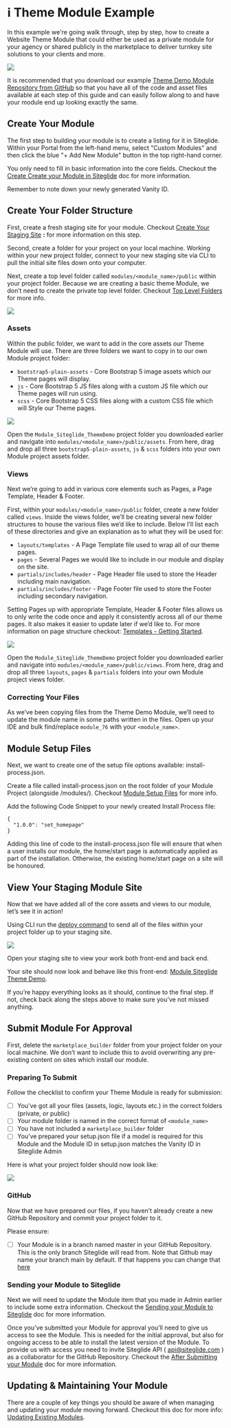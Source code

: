 # ℹ️ Theme Module Example

In this example we're going walk through, step by step, how to create a Website Theme Module that could either be used as a private module for your agency or shared publicly in the marketplace to deliver turnkey site solutions to your clients and more.

![](../../assets/Rq5gKKmUJUrFAEhkGbzjA\_module-siteglide-theme-demo-1.png)

It is recommended that you download our example [Theme Demo Module Repository from GitHub](https://github.com/Siteglide/Module\_Siteglide\_ThemeDemo) so that you have all of the code and asset files available at each step of this guide and can easily follow along to and have your module end up looking exactly the same.

## Create Your Module

The first step to building your module is to create a listing for it in Siteglide. Within your Portal from the left-hand menu, select "Custom Modules" and then click the blue "+ Add New Module" button in the top right-hand corner.

You only need to fill in basic information into the core fields. Checkout the [Create Create your Module in Siteglide](../../modules/%20/) doc for more information.

Remember to note down your newly generated Vanity ID.

## Create Your Folder Structure

First, create a fresh staging site for your module. Checkout [Create Your Staging Site](../../modules/%20/) **:** for more information on this step.

Second, create a folder for your project on your local machine. Working within your new project folder, connect to your new staging site via CLI to pull the initial site files down onto your computer.

Next, create a top level folder called `modules/<module_name>/public` within your project folder. Because we are creating a basic theme Module, we don’t need to create the private top level folder. Checkout [Top Level Folders](/developer-tools/building-for-marketplace/create-folder-structure#top-level-folders) for more info.

![](../../assets/OSlgyzgpAqML1M1TXp\_T0\_create-top-level-folder-1.png)

### Assets

Within the public folder, we want to add in the core assets our Theme Module will use. There are three folders we want to copy in to our own Module project folder:

* `bootstrap5-plain-assets` - Core Bootstrap 5 image assets which our Theme pages will display.
* `js` - Core Bootstrap 5 JS files along with a custom JS file which our Theme pages will run using.
* `scss` - Core Bootstrap 5 CSS files along with a custom CSS file which will Style our Theme pages.

![](../../assets/y6nt6TQcgn2mRkIQRkLvx\_theme-module-assets-1.png)

Open the `Module_Siteglide_ThemeDemo` project folder you downloaded earlier and navigate into `modules/<module_name>/public/assets`. From here, drag and drop all three `bootstrap5-plain-assets`, `js` & `scss` folders into your own Module project assets folder.

### Views

Next we’re going to add in various core elements such as Pages, a Page Template, Header & Footer.

First, within your `modules/<module_name>/public` folder, create a new folder called `views`. Inside the views folder, we’ll be creating several new folder structures to house the various files we’d like to include. Below I’ll list each of these directories and give an explanation as to what they will be used for:

* `layouts/templates` - A Page Template file used to wrap all of our theme pages.
* `pages` - Several Pages we would like to include in our module and display on the site.
* `partials/includes/header` - Page Header file used to store the Header including main navigation.
* `partials/includes/footer` - Page Footer file used to store the Footer including secondary navigation.

Setting Pages up with appropriate Template, Header & Footer files allows us to only write the code once and apply it consistently across all of our theme pages. It also makes it easier to update later if we’d like to. For more information on page structure checkout: [Templates - Getting Started](https://help.siteglide.com/en/article/templates-getting-started-jbynlb/).

![](../../assets/1m1nO4GayNeKDrW66UBjw\_theme-module-layouts-1.png)

Open the `Module_Siteglide_ThemeDemo` project folder you downloaded earlier and navigate into `modules/<module_name>/public/views`. From here, drag and drop all three `layouts`, `pages` & `partials` folders into your own Module project views folder.

### Correcting Your Files

As we’ve been copying files from the Theme Demo Module, we’ll need to update the module name in some paths written in the files. Open up your IDE and bulk find/replace `module_76` with your `<module_name>`.

## Module Setup Files

Next, we want to create one of the setup file options available: install-process.json.

Create a file called install-process.json on the root folder of your Module Project (alongside /modules/). Checkout [Module Setup Files](/developer-tools/building-for-marketplace/create-folder-structure#module-setup-files) for more info.

Add the following Code Snippet to your newly created Install Process file:

```none
{
  "1.0.0": "set_homepage"
}
```

Adding this line of code to the install-process.json file will ensure that when a user installs our module, the home/start page is automatically applied as part of the installation. Otherwise, the existing home/start page on a site will be honoured.

## View Your Staging Module Site

Now that we have added all of the core assets and views to our module, let’s see it in action!

Using CLI run the [deploy command](/developer-tools/cli/reference#deploy) to send all of the files within your project folder up to your staging site.

![](../../assets/nBrvK3QRxl04hiWbB\_\_sv\_theme-module-deploy-1.png)

Open your staging site to view your work both front-end and back end.

Your site should now look and behave like this front-end: [Module Siteglide Theme Demo](https://module-siteglide-theme-demo.staging.oregon.platform-os.com/).

If you’re happy everything looks as it should, continue to the final step. If not, check back along the steps above to make sure you’ve not missed anything.

## Submit Module For Approval

First, delete the `marketplace_builder` folder from your project folder on your local machine. We don’t want to include this to avoid overwriting any pre-existing content on sites which install our module.

### Preparing To Submit

Follow the checklist to confirm your Theme Module is ready for submission:

* [ ] You’ve got all your files (assets, logic, layouts etc.) in the correct folders (private, or public)
* [ ] Your module folder is named in the correct format of `<module_name>`
* [ ] You have not included a `marketplace_builder` folder
* [ ] You’ve prepared your setup.json file if a model is required for this Module and the Module ID in setup.json matches the Vanity ID in Siteglide Admin

Here is what your project folder should now look like:

![](../../assets/ib89QWFYkVQU6a8T4V96o\_theme-module-project-ready-1.png)

### GitHub

Now that we have prepared our files, if you haven’t already create a new GitHub Repository and commit your project folder to it.

Please ensure:

* [ ] Your Module is in a branch named master in your GitHub Repository. This is the only branch Siteglide will read from. Note that Github may name your branch main by default. If that happens you can change that [here](https://docs.github.com/en/repositories/configuring-branches-and-merges-in-your-repository/managing-branches-in-your-repository/renaming-a-branch)

### Sending your Module to Siteglide

Next we will need to update the Module item that you made in Admin earlier to include some extra information. Checkout the [Sending your Module to Siteglide](/developer-tools/building-for-marketplace/submit-module-for-approval#sending-your-module-to-siteglide) doc for more information.

Once you’ve submitted your Module for approval you’ll need to give us access to see the Module. This is needed for the initial approval, but also for ongoing access to be able to install the latest version of the Module. To provide us with access you need to invite Siteglide API ( [api@siteglide.com](mailto:api@siteglide.com) ) as a collaborator for the GitHub Repository. Checkout the [After Submitting your Module](/developer-tools/building-for-marketplace/submit-module-for-approval#after-submitting-your-module) doc for more information.

## Updating & Maintaining Your Module

There are a couple of key things you should be aware of when managing and updating your module moving forward. Checkout this doc for more info: [Updating Existing Modules](/developer-tools/building-for-marketplace/updating-existing-modules).
